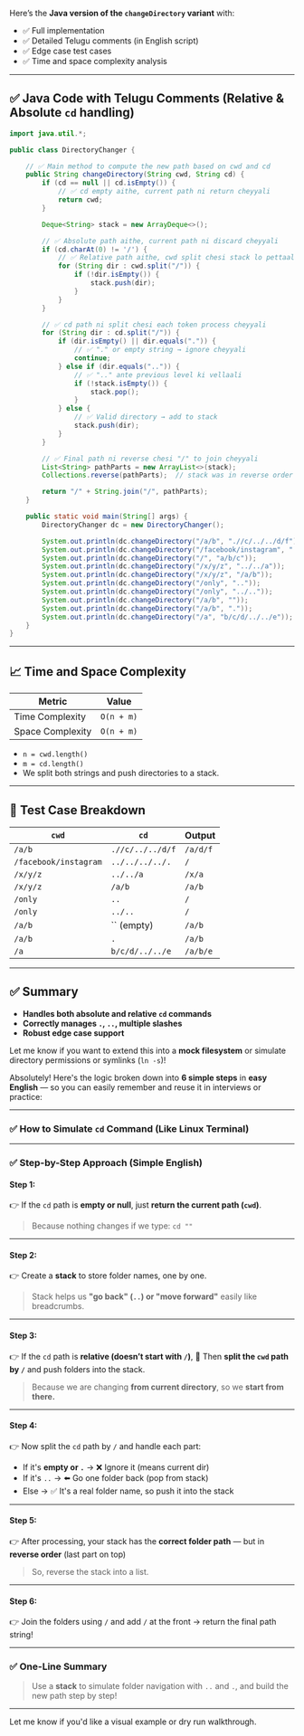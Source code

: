 Here’s the **Java version of the `changeDirectory` variant** with:

* ✅ Full implementation
* ✅ Detailed Telugu comments (in English script)
* ✅ Edge case test cases
* ✅ Time and space complexity analysis

---

## ✅ Java Code with Telugu Comments (Relative & Absolute `cd` handling)

```java
import java.util.*;

public class DirectoryChanger {

    // ✅ Main method to compute the new path based on cwd and cd
    public String changeDirectory(String cwd, String cd) {
        if (cd == null || cd.isEmpty()) {
            // ✅ cd empty aithe, current path ni return cheyyali
            return cwd;
        }

        Deque<String> stack = new ArrayDeque<>();

        // ✅ Absolute path aithe, current path ni discard cheyyali
        if (cd.charAt(0) != '/') {
            // ✅ Relative path aithe, cwd split chesi stack lo pettaali
            for (String dir : cwd.split("/")) {
                if (!dir.isEmpty()) {
                    stack.push(dir);
                }
            }
        }

        // ✅ cd path ni split chesi each token process cheyyali
        for (String dir : cd.split("/")) {
            if (dir.isEmpty() || dir.equals(".")) {
                // ✅ "." or empty string → ignore cheyyali
                continue;
            } else if (dir.equals("..")) {
                // ✅ ".." ante previous level ki vellaali
                if (!stack.isEmpty()) {
                    stack.pop();
                }
            } else {
                // ✅ Valid directory → add to stack
                stack.push(dir);
            }
        }

        // ✅ Final path ni reverse chesi "/" to join cheyyali
        List<String> pathParts = new ArrayList<>(stack);
        Collections.reverse(pathParts);  // stack was in reverse order

        return "/" + String.join("/", pathParts);
    }

    public static void main(String[] args) {
        DirectoryChanger dc = new DirectoryChanger();

        System.out.println(dc.changeDirectory("/a/b", ".//c/../../d/f"));          // "/a/d/f"
        System.out.println(dc.changeDirectory("/facebook/instagram", "../../../../.")); // "/"
        System.out.println(dc.changeDirectory("/", "a/b/c"));                      // "/a/b/c"
        System.out.println(dc.changeDirectory("/x/y/z", "../../a"));               // "/x/a"
        System.out.println(dc.changeDirectory("/x/y/z", "/a/b"));                  // "/a/b"
        System.out.println(dc.changeDirectory("/only", ".."));                     // "/"
        System.out.println(dc.changeDirectory("/only", "../.."));                  // "/"
        System.out.println(dc.changeDirectory("/a/b", ""));                        // "/a/b"
        System.out.println(dc.changeDirectory("/a/b", "."));                       // "/a/b"
        System.out.println(dc.changeDirectory("/a", "b/c/d/../../e"));             // "/a/b/e"
    }
}
```

---

## 📈 Time and Space Complexity

| Metric           | Value      |
| ---------------- | ---------- |
| Time Complexity  | `O(n + m)` |
| Space Complexity | `O(n + m)` |

* `n = cwd.length()`
* `m = cd.length()`
* We split both strings and push directories to a stack.

---

## 🧪 Test Case Breakdown

| `cwd`                 | `cd`             | Output   |
| --------------------- | ---------------- | -------- |
| `/a/b`                | `.//c/../../d/f` | `/a/d/f` |
| `/facebook/instagram` | `../../../../.`  | `/`      |
| `/x/y/z`              | `../../a`        | `/x/a`   |
| `/x/y/z`              | `/a/b`           | `/a/b`   |
| `/only`               | `..`             | `/`      |
| `/only`               | `../..`          | `/`      |
| `/a/b`                | \`\` (empty)     | `/a/b`   |
| `/a/b`                | `.`              | `/a/b`   |
| `/a`                  | `b/c/d/../../e`  | `/a/b/e` |

---

## ✅ Summary

* **Handles both absolute and relative `cd` commands**
* **Correctly manages `.`, `..`, multiple slashes**
* **Robust edge case support**

Let me know if you want to extend this into a **mock filesystem** or simulate directory permissions or symlinks (`ln -s`)!



Absolutely! Here's the logic broken down into **6 simple steps** in **easy English** — so you can easily remember and reuse it in interviews or practice:

---

### ✅ How to Simulate `cd` Command (Like Linux Terminal)

---

### ✅ **Step-by-Step Approach (Simple English)**

#### **Step 1:**

👉 If the `cd` path is **empty or null**, just **return the current path (`cwd`)**.

> Because nothing changes if we type: `cd ""`

---

#### **Step 2:**

👉 Create a **stack** to store folder names, one by one.

> Stack helps us **"go back" (`..`) or "move forward"** easily like breadcrumbs.

---

#### **Step 3:**

👉 If the `cd` path is **relative (doesn’t start with `/`)**,
📌 Then **split the `cwd` path by `/`** and push folders into the stack.

> Because we are changing **from current directory**, so we **start from there.**

---

#### **Step 4:**

👉 Now split the `cd` path by `/` and handle each part:

* If it's **empty or `.`** → ❌ Ignore it (means current dir)
* If it's `..` → ⬅️ Go one folder back (pop from stack)
* Else → ✅ It's a real folder name, so push it into the stack

---

#### **Step 5:**

👉 After processing, your stack has the **correct folder path** — but in **reverse order** (last part on top)

> So, reverse the stack into a list.

---

#### **Step 6:**

👉 Join the folders using `/` and add `/` at the front → return the final path string!

---

### ✅ One-Line Summary

> Use a **stack** to simulate folder navigation with `..` and `.`, and build the new path step by step!

---

Let me know if you'd like a visual example or dry run walkthrough.
